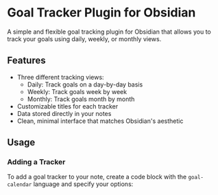 # Goal Tracker Plugin for Obsidian

A simple and flexible goal tracking plugin for Obsidian that allows you to track your goals using daily, weekly, or monthly views.

## Features

- Three different tracking views:
  - Daily: Track goals on a day-by-day basis
  - Weekly: Track goals week by week
  - Monthly: Track goals month by month
- Customizable titles for each tracker
- Data stored directly in your notes
- Clean, minimal interface that matches Obsidian's aesthetic

## Usage

### Adding a Tracker

To add a goal tracker to your note, create a code block with the `goal-calendar` language and specify your options:
